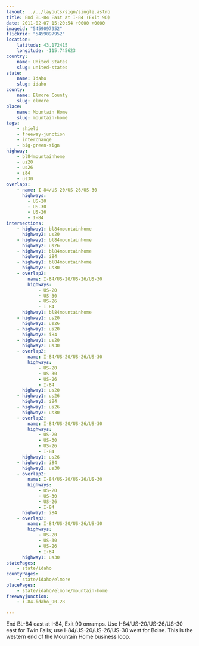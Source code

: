 ```yaml
---
layout: ../../layouts/sign/single.astro
title: End BL-84 East at I-84 (Exit 90)
date: 2011-02-07 15:20:54 +0000 +0000
imageid: "5459097952"
flickrid: "5459097952"
location:
    latitude: 43.172415
    longitude: -115.745623
country:
    name: United States
    slug: united-states
state:
    name: Idaho
    slug: idaho
county:
    name: Elmore County
    slug: elmore
place:
    name: Mountain Home
    slug: mountain-home
tags:
    - shield
    - freeway-junction
    - interchange
    - big-green-sign
highway:
    - bl84mountainhome
    - us20
    - us26
    - i84
    - us30
overlaps:
    - name: I-84/US-20/US-26/US-30
      highways:
        - US-20
        - US-30
        - US-26
        - I-84
intersections:
    - highway1: bl84mountainhome
      highway2: us20
    - highway1: bl84mountainhome
      highway2: us26
    - highway1: bl84mountainhome
      highway2: i84
    - highway1: bl84mountainhome
      highway2: us30
    - overlap2:
        name: I-84/US-20/US-26/US-30
        highways:
            - US-20
            - US-30
            - US-26
            - I-84
      highway1: bl84mountainhome
    - highway1: us20
      highway2: us26
    - highway1: us20
      highway2: i84
    - highway1: us20
      highway2: us30
    - overlap2:
        name: I-84/US-20/US-26/US-30
        highways:
            - US-20
            - US-30
            - US-26
            - I-84
      highway1: us20
    - highway1: us26
      highway2: i84
    - highway1: us26
      highway2: us30
    - overlap2:
        name: I-84/US-20/US-26/US-30
        highways:
            - US-20
            - US-30
            - US-26
            - I-84
      highway1: us26
    - highway1: i84
      highway2: us30
    - overlap2:
        name: I-84/US-20/US-26/US-30
        highways:
            - US-20
            - US-30
            - US-26
            - I-84
      highway1: i84
    - overlap2:
        name: I-84/US-20/US-26/US-30
        highways:
            - US-20
            - US-30
            - US-26
            - I-84
      highway1: us30
statePages:
    - state/idaho
countyPages:
    - state/idaho/elmore
placePages:
    - state/idaho/elmore/mountain-home
freewayjunction:
    - i-84-idaho_90-28

---
```

End BL-84 east at I-84, Exit 90 onramps.  Use I-84/US-20/US-26/US-30 east for Twin Falls; use I-84/US-20/US-26/US-30 west for Boise.  This is the western end of the Mountain Home business loop.